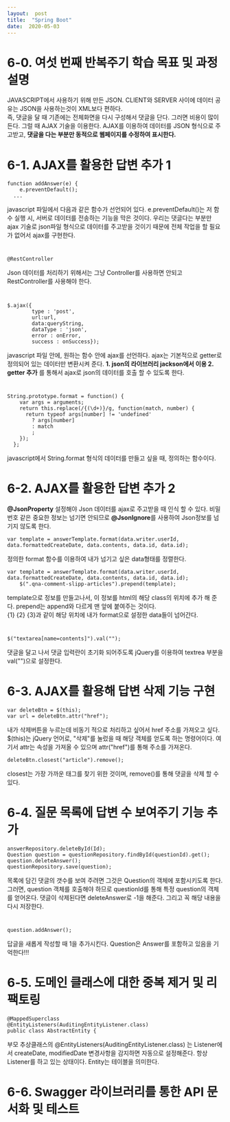 ```yaml
---
layout:  post
title:  "Spring Boot"
date:  2020-05-03
---
```


# 6-0. 여섯 번째 반복주기 학습 목표 및 과정 설명

JAVASCRIPT에서 사용하기 위해 만든 JSON. CLIENT와 SERVER 사이에 데이터 공유는 JSON을 사용하는것이 XML보다 편하다.   
즉, 댓글을 달 때 기존에는 전체화면을 다시 구성해서 댓글을 단다. 그러면 비용이 많이 든다. 그럴 때 AJAX 기술을 이용한다.
AJAX를 이용하여 데이터를 JSON 형식으로 주고받고, **댓글을 다는 부분만 동적으로 웹페이지를 수정하여 표시한다.**

# 6-1. AJAX를 활용한 답변 추가 1

```
function addAnswer(e) {
	e.preventDefault();
  ...
```
javascript 파일에서 다음과 같은 함수가 선언되어 있다. e.preventDefault()는 저 함수 실행 시, 서버로 데이터를 전송하는 기능을 막은 것이다. 
우리는 댓글다는 부분만 ajax 기술로 json파일 형식으로 데이터를 주고받을 것이기 때문에 전체 작업을 할 필요가 없어서 ajax를 구현한다.
#

```
@RestController
```
Json 데이터를 처리하기 위해서는 그냥 Controller를 사용하면 안되고 RestController를 사용해야 한다.
#

```
$.ajax({
		type : 'post',
		url:url,
		data:queryString,
		dataType : 'json',
		error : onError,
		success : onSuccess});
```
javascript 파일 안에, 원하는 함수 안에 ajax를 선언하다. ajax는 기본적으로 getter로 정의되어 있는 데이터만 변환시켜 준다.
**1. json의 라이브러리 jackson에서 이용 2. getter 추가** 를 통해서 ajax로 json의 데이터를 호출 할 수 있도록 한다.
#

```
String.prototype.format = function() {
    var args = arguments;
    return this.replace(/{(\d+)}/g, function(match, number) { 
      return typeof args[number] != 'undefined'
        ? args[number] 
        : match
        ;
    });
  };
```
javascript에서 String.format 형식의 데이터를 만들고 싶을 때, 정의하는 함수이다.
#

# 6-2. AJAX를 활용한 답변 추가 2

**@JsonProperty** 설정해야 Json 데이터를 ajax로 주고받을 때 인식 할 수 있다. 
비밀번호 같은 중요한 정보는 넘기면 안되므로 **@JsonIgnore**를 사용하여 Json정보를 넘기지 않도록 한다. 

```
var template = answerTemplate.format(data.writer.userId, data.formattedCreateDate, data.contents, data.id, data.id);
```
정의한 format 함수를 이용하여 내가 넘기고 싶은 data형태를 정렬한다.


```
var template = answerTemplate.format(data.writer.userId, data.formattedCreateDate, data.contents, data.id, data.id);
	$(".qna-comment-slipp-articles").prepend(template);
```
template으로 정보를 만들고나서, 이 정보를 html의 해당 class의 위치에 추가 해 준다. prepend는 append와 다르게 맨 앞에 붙여주는 것이다.   
{1} {2} {3}과 같이 해당 위치에 내가 format으로 설정한 data들이 넘어간다.
#

```
$("textarea[name=contents]").val("");
```
댓글을 달고 나서 댓글 입력란이 초기화 되어주도록 jQuery를 이용하여 textrea 부분을 val("")으로 설정한다.
#

# 6-3. AJAX를 활용해 답변 삭제 기능 구현
```
var deleteBtn = $(this);
var url = deleteBtn.attr("href");
```
내가 삭제버튼을 누르는데 비동기 적으로 처리하고 싶어서 href 주소를 가져오고 싶다. $(this)는 jQuery 언어로, "삭제"를 눌렀을 때 해당 객체를 얻도록 하는 명령어이다. 여기서 attr는 속성을 가져올 수 있으며 attr("href")를 통해 주소를 가져온다. 
```
deleteBtn.closest("article").remove();
```
closest는 가장 가까운 태그를 찾기 위한 것이며, remove()를 통해 댓글을 삭제 할 수 있다.

# 6-4. 질문 목록에 답변 수 보여주기 기능 추가

```
answerRepository.deleteById(Id);
Question question = questionRepository.findById(questionId).get();
question.deleteAnswer();
questionRepository.save(question);
```
목록에 담긴 댓글의 갯수를 보여 주려면 그것은 Question의 객체에 포함시키도록 한다. 그러면, question 객체를 호출해야 하므로 questionId를 통해
특정 question의 객체를 얻어온다. 댓글이 삭제된다면 deleteAnswer로 -1을 해준다. 그리고 꼭 해당 내용을 다시 저장한다.
#

```
question.addAnswer();
```
답글을 새롭게 작성할 때 1을 추가시킨다. Question은 Answer를 포함하고 있음을 기억한다!!!
#

# 6-5. 도메인 클래스에 대한 중복 제거 및 리팩토링

```
@MappedSuperclass
@EntityListeners(AuditingEntityListener.class) 
public class AbstractEntity {
```
부모 추상클래스의 @EntityListeners(AuditingEntityListener.class) 는 Listener에서 createDate, modifiedDate 변경사항을 감지하면 자동으로 설정해준다. 항상 Listener를 하고 있는 상태이다. Entity는 테이블을 의미한다.
#

# 6-6. Swagger 라이브러리를 통한 API 문서화 및 테스트




